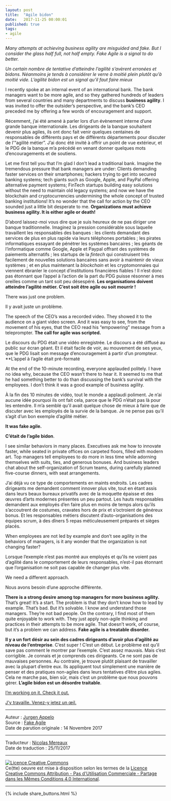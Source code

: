 ```yaml
---
layout: post
title:  "Agile bidon"
date:   2017-11-25 00:00:01
published: true
tags: 
- agile
---
```


_Many attempts at achieving business agility are misguided and fake. But I consider the glass half full, not half empty. Fake Agile is a signal to do better._

_Un certain nombre de tentative d’atteindre l’agilité s’avèrent erronées et bidons. Néanmoins je tends à considérer le verre à moitié plein plutôt qu’à moitié vide. L’agilité bidon est un signal qu’il faut faire mieux_

I recently spoke at an internal event of an international bank. The bank managers want to be more agile, and so they gathered hundreds of leaders from several countries and many departments to discuss **business agility**. I was invited to offer the outsider’s perspective, and the bank’s CEO preceded me by offering a few words of encouragement and support.

Récemment, j’ai été amené à parler lors d’un évènement interne d’une grande banque internationale. Les dirigeants de la banque souhaitent devenir plus agiles, ils ont donc fait venir quelques centaines de responsables de différents pays et de différents départements pour discuter de l’“agilité métier”. J’ai donc été invité à offrir un point de vue extérieur, et le PDG de la banque m’a précédé en venant donner quelques mots d’encouragements et de soutiens.

Let me first tell you that I’m glad I don’t lead a traditional bank. Imagine the tremendous pressure that bank managers are under: Clients demanding faster services on their smartphones; hackers trying to get into secured banking systems; tech giants such as Google, Apple, and PayPal offering alternative payment systems; FinTech startups building easy solutions without the need to maintain old legacy systems; and now we have the blockchain and cryptocurrencies undermining the whole concept of trusted banking institutions! It’s no wonder that the call for action by the CEO sounded just a little bit desperate to me. **Organizations must achieve business agility. It is either agile or death!**

D’abord laissez-moi vous dire que je suis heureux de ne pas diriger une banque traditionnelle. Imaginez la pression considérable sous laquelle travaillent  les responsables des banques : les clients demandant des services de plus en plus rapide via leurs téléphones portables ; les pirates informatiques essayant de pénétrer les systèmes bancaires ; les géants de l’informatique comme Google, Apple et Paypal offrant des systèmes de paiements alternatifs ; les startups de la _fintech_ qui construisent très facilement de nouvelles solutions bancaires sans avoir à maintenir de vieux systèmes ; et en plus maintenant la _blockchain_ et les cryptomonnaies qui viennent ébranler le concept d’institutions financières fiables ! Il n’est donc pas étonnant que l’appel à l’action de la part du PDG puisse résonner à mes oreilles comme un tant soit peu désespéré. **Les organisations doivent atteindre l’agilité métier. C’est soit être agile ou soit mourrir !**

There was just one problem.

Il y avait juste un problème.

The speech of the CEO’s was a recorded video. They showed it to the audience on a giant video screen. And it was easy to see, from the movement of his eyes, that the CEO read his “empowering” message from a teleprompter. **The call for agile was scripted.**

Le discours du PDG était une vidéo enregistrée. Le discours a été diffusé au public sur écran géant. Et il était facile de voir, au mouvement de ses yeux, que le PDG lisait son message d’encouragement à partir d’un prompteur. **L’appel à l’agile était pré-formaté

At the end of the 10-minute recording, everyone applauded politely. I have no idea why, because the CEO wasn’t there to hear it. It seemed to me that he had something better to do than discussing the bank’s survival with the employees. I don’t think it was a good example of business agility.

À la fin des 10 minutes de vidéo, tout le monde a applaudi poliment. Je n’ai aucune idée pourquoi ils ont fait cela, parce que le PDG n’était pas là pour les entendre. Il m’a semblé qu’il avait quelque chose de mieux à faire que de discuter avec les employés de la survie de la banque. Je ne pense pas qu’il s’agit d’un bon exemple d’agilité métier.

**It was fake agile.**

**C’était de l’agile bidon**.

I see similar behaviors in many places. Executives ask me how to innovate faster, while seated in private offices on carpeted floors, filled with modern art. Top managers tell employees to do more in less time while adorning themselves with suits, ties, and generous bonuses. And business leaders chat about the self-organization of Scrum teams, during carefully planned five-course dinners, with seat arrangements.

J’ai déjà vu ce type de comportements en maints endroits. Les cadres dirigeants me demandent comment innover plus vite, tout en étant assis dans leurs beaux bureaux privatifs avec de la moquette épaisse et des œuvres d’arts modernes présentes un peu partout. Les hauts responsables demandent aux employés d’en faire plus en moins de temps alors qu’ils s’accoutrent de costumes, cravates hors de prix et s’octroient de généreux bonus. Et les responsables métiers discutent d’auto-organisations des équipes scrum, à des dîners 5 repas méticuleusement préparés et sièges placés.

When employees are not led by example and don’t see agility in the behaviors of managers, is it any wonder that the organization is not changing faster?

Lorsque l’exemple n’est pas montré aux employés et qu’ils ne voient pas d’agilité dans le comportement de leurs responsables, n’est-il pas étonnant que l’organisation ne soit pas capable de changer plus vite.

We need a different approach.

Nous avons besoin d’une approche différente.

**There is a strong desire among top managers for more business agility.** That’s great! It’s a start. The problem is that they don’t know how to lead by example. That’s bad. But it’s solvable. I know and understand those managers. They’re not bad people. On the contrary, I find most of them quite enjoyable to work with. They just apply non-agile thinking and practices in their attempts to be more agile. That doesn’t work, of course, but it’s a problem we can address. **Fake agile is a treatable disorder.**

**Il y a un fort désir au sein des cadres dirigeants d’avoir plus d’agilité au niveau de l’entreprise**. C’est super ! C’est un début. Le problème est qu’il save pas comment le montrer par l’exemple. C’est assez mauvais. Mais c’est corrigible. Je connais et je comprends ces dirigeants. Ce ne sont pas de mauvaises personnes. Au contraire, je trouve plutôt plaisant de travailler avec la plupart d’entre eux. Ils appliquent tout simplement une manière de penser et des pratiques non-agiles dans leurs tentatives d’être plus agiles. Cela ne marche pas, bien sûr, mais c’est un problème que nous pouvons gérer. **L’agile bidon est un désordre traitable**. 

[I’m working on it. Check it out.](http://bit.ly/agilityscales-blog-14nov17-noopnl)

[J’y travaille. Venez-y jetez un œil.](http://bit.ly/agilityscales-blog-14nov17-noopnl)

---
Auteur : [Jurgen Appelo](http://jurgenappelo.com/about/)  
Source : [Fake Agile](http://noop.nl/2017/11/fake-agile.html)  
Date de parution originale : 14 Novembre 2017  

---
Traducteur : [Nicolas Mereaux](http://www.les-traducteurs-agiles.org/traducteurs/)  
Date de traduction : 25/11/2017  

---

<a rel="license" href="http://creativecommons.org/licenses/by-nc-sa/4.0/"><img alt="Licence Creative Commons" style="border-width:0" src="http://i.creativecommons.org/l/by-nc-sa/4.0/88x31.png" /></a><br />Ce(tte) oeuvre est mise à disposition selon les termes de la <a rel="license" href="http://creativecommons.org/licenses/by-nc-sa/4.0/">Licence Creative Commons Attribution - Pas d'Utilisation Commerciale - Partage dans les Mêmes Conditions 4.0 International</a>.

---

{% include share_buttons.html %}

